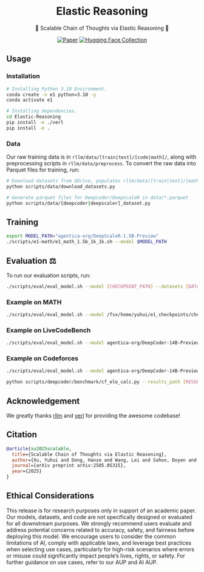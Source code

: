 <div align="center">

# Elastic Reasoning

<div>
<div>
🚀 Scalable Chain of Thoughts via Elastic Reasoning 🌟
</div>
</div>
<div align="center">

[![Paper](https://img.shields.io/badge/paper-A42C25?style=for-the-badge&logo=arxiv&logoColor=white)](https://arxiv.org/pdf/2505.05315)
[![Hugging Face Collection](https://img.shields.io/badge/Elastic_Reasoning-fcd022?style=for-the-badge&logo=huggingface&logoColor=000&labelColor)](https://huggingface.co/Salesforce/Elastic-Reasoning)

</div>
</div>

## Usage


### Installation
```bash
# Installing Python 3.10 Environment.
conda create -n e1 python=3.10 -y
conda activate e1

# Installing dependencies.
cd Elastic-Reasoning
pip install -e ./verl
pip install -e .
```
### Data
Our raw training data is in `rllm/data/[train|test]/[code|math]/`, along with preprocessing scripts in `rllm/data/preprocess`. To convert the raw data into Parquet files for training, run:

```bash
# Download datasets from GDrive, populates rllm/data/[train|test]/[math|code]/*.json
python scripts/data/download_datasets.py

# Generate parquet files for Deepcoder/DeepscaleR in data/*.parquet
python scripts/data/[deepcoder|deepscaler]_dataset.py
```
## Training
```bash
export MODEL_PATH="agentica-org/DeepScaleR-1.5B-Preview"
./scripts/e1-math/e1_math_1.5b_1k_1k.sh --model $MODEL_PATH
```

## Evaluation ⚖️

To run our evaluation scripts, run:
```bash
./scripts/eval/eval_model.sh --model [CHECKPOINT_PATH] --datasets [DATASET1] [DATASET2] --output-dir [OUTPUT_DIR] --n [N_PASSES] --tp [TENSOR_PARALLEL_SIZE] --e1-mode [SEPARATE_BUDGETING] --e1-thinking-length [THINKING_LENGTH] --e1-solution-length [SOLUTION_LENGTH]
```

### Example on MATH
```bash
./scripts/eval/eval_model.sh --model /fsx/home/yuhui/e1_checkpoints/checkpoints/deepscaler/deepscaler-1.5b-2k-1k-1k-truncate/actor/global_step_150 --datasets aime math amc minerva olympiad_bench --output-dir $HOME/DeepScaleR-1.5B-Preview --tp 1 --n 16 --e1-mode True --e1-thinking-length 1024 --e1-solution-length 1024
```
### Example on LiveCodeBench
```bash
./scripts/eval/eval_model.sh --model agentica-org/DeepCoder-14B-Preview --datasets test_livecodebench --output-dir $HOME/DeepCoder-14B-Preview --tp 4 --e1-mode True --e1-thinking-length 1024 --e1-solution-length 1024
```

### Example on Codeforces
```bash
./scripts/eval/eval_model.sh --model agentica-org/DeepCoder-14B-Preview --datasets test_codeforces --output-dir $HOME/DeepCoder-14B-Preview --tp 4 --n 8 --e1-mode True --e1-thinking-length 1024 --e1-solution-length 1024
```
```bash
python scripts/deepcoder/benchmark/cf_elo_calc.py --results_path [RESULTS_JSON_PATH] --pass_n 8
```

## Acknowledgement
We greatly thanks [rllm](https://github.com/agentica-project/rllm) and [verl](https://github.com/volcengine/verl) for providing the awesome codebase!

## Citation


```bibtex
@article{xu2025scalable,
  title={Scalable Chain of Thoughts via Elastic Reasoning},
  author={Xu, Yuhui and Dong, Hanze and Wang, Lei and Sahoo, Doyen and Li, Junnan and Xiong, Caiming},
  journal={arXiv preprint arXiv:2505.05315},
  year={2025}
}
```

## Ethical Considerations
This release is for research purposes only in support of an academic paper. Our models, datasets, and code are not specifically designed or evaluated for all downstream purposes. We strongly recommend users evaluate and address potential concerns related to accuracy, safety, and fairness before deploying this model. We encourage users to consider the common limitations of AI, comply with applicable laws, and leverage best practices when selecting use cases, particularly for high-risk scenarios where errors or misuse could significantly impact people’s lives, rights, or safety. For further guidance on use cases, refer to our AUP and AI AUP.